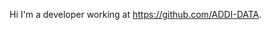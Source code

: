 Hi I'm a developer working at https://github.com/ADDI-DATA. 

<!---
EtimosGH/EtimosGH is a ✨ special ✨ repository because its `README.md` (this file) appears on your GitHub profile.
You can click the Preview link to take a look at your changes.
--->

